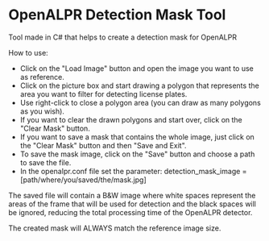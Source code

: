 # OpenALPR Detection Mask Tool
Tool made in C# that helps to create a detection mask for OpenALPR

How to use:
- Click on the "Load Image" button and open the image you want to use as reference.
- Click on the picture box and start drawing a polygon that represents the area you want to filter for detecting license plates.
- Use right-click to close a polygon area (you can draw as many polygons as you wish).
- If you want to clear the drawn polygons and start over, click on the "Clear Mask" button.
- If you want to save a mask that contains the whole image, just click on the "Clear Mask" button and then "Save and Exit".
- To save the mask image, click on the "Save" button and choose a path to save the file.
- In the openalpr.conf file set the parameter: detection_mask_image = [path/where/you/saved/the/mask.jpg]

The saved file will contain a B&W image where white spaces represent the areas of the frame that will be used for detection and the black spaces will be ignored, reducing the total processing time of the OpenALPR detector. 

The created mask will ALWAYS match the reference image size.
